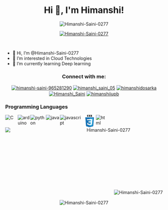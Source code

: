 <h1 align="center">Hi 👋, I'm Himanshi!</h1>

<p align="center"> <img src="https://komarev.com/ghpvc/?username=Himanshi-Saini-0277&label=Profile%20views&color=0e75b6&style=flat" alt="Himanshi-Saini-0277" /> </p>
<p align="center"> <a href="https://github.com/ryo-ma/github-profile-trophy"><img src="https://github-profile-trophy.vercel.app/?username=Himanshi-Saini-0277&theme=onedark" alt="Himanshi-Saini-0277" /></a> </p>
<p align="center"> <a href="https://twitter.com/" target="blank"><img src="https://img.shields.io/twitter/follow/?logo=twitter&style=for-the-badge" alt="" /></a> </p>




- 👋 Hi, I’m @Himanshi-Saini-0277
- 👀 I’m interested in Cloud Technologies
- 🌱 I’m currently learning Deep learning


<h3 align="center">Connect with me:</h3>
<p align="center">
<a href="https://www.linkedin.com/in/himanshi-saini-965281290/" target="blank"><img align="center" src="https://raw.githubusercontent.com/rahuldkjain/github-profile-readme-generator/master/src/images/icons/Social/linked-in-alt.svg" alt="himanshi-saini-965281290" height="30" width="40" /></a>
<a href="https://instagram.com/himanshi_saini_05" target="blank"><img align="center" src="https://raw.githubusercontent.com/rahuldkjain/github-profile-readme-generator/master/src/images/icons/Social/instagram.svg" alt="himanshi_saini_05" height="30" width="40" /></a>
<a href="https://www.hackerrank.com/profile/himanshidosarka" target="blank"><img align="center" src="https://raw.githubusercontent.com/rahuldkjain/github-profile-readme-generator/master/src/images/icons/Social/hackerrank.svg" alt="himanshidosarka" height="30" width="40" /></a>
<a href="https://leetcode.com/u/Himanshi_Saini/" target="blank"><img align="center" src="https://raw.githubusercontent.com/rahuldkjain/github-profile-readme-generator/master/src/images/icons/Social/leet-code.svg" alt="Himanshi_Saini" height="30" width="40" /></a>
<a href="https://www.geeksforgeeks.org/user/himanshiiupb/" target="blank"><img align="center" src="https://raw.githubusercontent.com/rahuldkjain/github-profile-readme-generator/master/src/images/icons/Social/geeks-for-geeks.svg" alt="himanshiiupb" height="30" width="40" /></a>
</p>

<h3 align="left">Programming Languages</h3>
<p align="left" style="margin: 0;">
  <a href="https://learn.microsoft.com/en-us/cpp/c-language/c-language-reference?view=msvc-170" target="_blank"> <img align="left" src="https://encrypted-tbn0.gstatic.com/images?q=tbn:ANd9GcRZsj6HKCr1_XKrpUxmUXezq2ER_2cp3eG2xd5RtHmNdw&s" alt="C" height="40" width="40" style="margin-right: 0px;"/> </a> 
  <a href="https://www.arduino.cc/" target="_blank"> <img align="left" src="https://github.com/marwin1991/profile-technology-icons/assets/136815194/a57a85ba-e2dd-4036-85b6-7e1532391627" alt="arduino" height="40" width="40" style="margin-right: 0px;"/> </a> 
  <a href="https://www.python.org/about/gettingstarted/" target="_blank"> <img align="left" src="https://www.dailyhostnews.com/wp-content/uploads/2018/07/Python-featured.jpg" alt="python" height="40" width="50" style="margin-right: 0px;"/> </a> 
  <a href="https://www.javatpoint.com/introduction-to-java" target="_blank"> <img align="left" src="https://user-images.githubusercontent.com/25181517/117201156-9a724800-adec-11eb-9a9d-3cd0f67da4bc.png" alt="java" height="40" width="45" style="margin-right: 0px;"/> </a> 
  <a href="https://developer.mozilla.org/en-US/docs/Web/JavaScript" target="_blank"> <img align="left" src="https://logos-world.net/wp-content/uploads/2023/02/JavaScript-Symbol.png" alt="javascript" height="40" width="75" style="margin-right: 0px;"/> </a> 
  <a href="https://www.w3schools.com/css/" target="_blank"> <img align="left" src="https://raw.githubusercontent.com/devicons/devicon/master/icons/css3/css3-original-wordmark.svg" alt="css3" height="40" width="40" style="margin-right: 0px;"/> </a> 
  <a href="https://www.programiz.com/html" target="_blank"> <img align="left" src="https://user-images.githubusercontent.com/25181517/192158954-f88b5814-d510-4564-b285-dff7d6400dad.png" alt="html" height="40" width="40" style="margin-right: 0px;"/> </a> 
</p>

<br>

<p align="right"><img src="https://github-readme-streak-stats.herokuapp.com/?user=Himanshi-Saini-0277&" alt="Himanshi-Saini-0277"  height="200" width="400"  align="left">&nbsp;<img  src="https://github-readme-stats.vercel.app/api?username=Himanshi-Saini-0277&show_icons=true&locale=en" height="200" width="400" alt="Himanshi-Saini-0277" >

<p align="center"><img align="center" src="https://github-readme-stats.vercel.app/api/top-langs?username=Himanshi-Saini-0277&show_icons=true&locale=en&layout=compact" alt="Himanshi-Saini-0277" /></p>


<!---
Himanshi-Saini-0277/Himanshi-Saini-0277 is a ✨ special ✨ repository because its `README.md` (this file) appears on your GitHub profile.
You can click the Preview link to take a look at your changes.
--->
